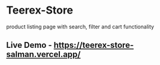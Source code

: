 # Teerex-Store
product listing page with search, filter and cart functionality

## Live Demo - https://teerex-store-salman.vercel.app/

